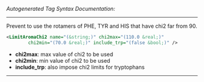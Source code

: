 _Autogenerated Tag Syntax Documentation:_

---
Prevent to use the rotamers of PHE, TYR and HIS that have chi2 far from 90.

```xml
<LimitAromaChi2 name="(&string;)" chi2max="(110.0 &real;)"
        chi2min="(70.0 &real;)" include_trp="(false &bool;)" />
```

-   **chi2max**: max value of chi2 to be used
-   **chi2min**: min value of chi2 to be used
-   **include_trp**: also impose chi2 limits for tryptophans

---
